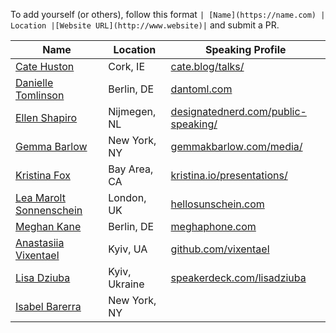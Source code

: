 To add yourself (or others), follow this format `| [Name](https://name.com) | Location |[Website URL](http://www.website)|` and submit a PR.

| Name | Location | Speaking Profile |
| --------|-------|-------|
| [Cate Huston](https://twitter.com/catehstn) | Cork, IE | [cate.blog/talks/](https://cate.blog/talks/)|
| [Danielle Tomlinson](https://twitter.com/dantoml) | Berlin, DE | [dantoml.com](https://dantoml.com/)
| [Ellen Shapiro](https://twitter.com/designatednerd) | Nijmegen, NL |[designatednerd.com/public-speaking/](http://designatednerd.com/public-speaking/)|
| [Gemma Barlow](https://twitter.com/gemmakbarlow) | New York, NY |[gemmakbarlow.com/media/](http://www.gemmakbarlow.com/media/)|
| [Kristina Fox](https://twitter.com/krstnfx) | Bay Area, CA | [kristina.io/presentations/](https://kristina.io/presentations/) |
| [Lea Marolt Sonnenschein](https://twitter.com/hellosunschein) | London, UK | [hellosunschein.com](http://hellosunschein.com/)
| [Meghan Kane](https://twitter.com/meghafon) | Berlin, DE | [meghaphone.com](http://meghaphone.com/)|
| [Anastasiia Vixentael](https://twitter.com/vixentael) | Kyiv, UA | [github.com/vixentael](https://github.com/vixentael/my-talks)|
| [Lisa Dziuba](https://twitter.com/LisaDziuba) | Kyiv, Ukraine |[speakerdeck.com/lisadziuba](https://speakerdeck.com/lisadziuba)|
| [Isabel Barerra](https://twitter.com/ifbarrera) | New York, NY ||
